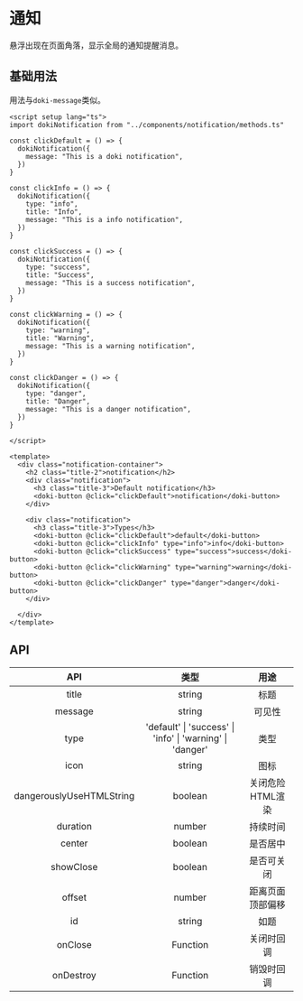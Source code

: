 # 通知

悬浮出现在页面角落，显示全局的通知提醒消息。

## 基础用法

用法与`doki-message`类似。

```vue
<script setup lang="ts">
import dokiNotification from "../components/notification/methods.ts"

const clickDefault = () => {
  dokiNotification({
    message: "This is a doki notification",
  })
}

const clickInfo = () => {
  dokiNotification({
    type: "info",
    title: "Info",
    message: "This is a info notification",
  })
}

const clickSuccess = () => {
  dokiNotification({
    type: "success",
    title: "Success",
    message: "This is a success notification",
  })
}

const clickWarning = () => {
  dokiNotification({
    type: "warning",
    title: "Warning",
    message: "This is a warning notification",
  })
}

const clickDanger = () => {
  dokiNotification({
    type: "danger",
    title: "Danger",
    message: "This is a danger notification",
  })
}

</script>

<template>
  <div class="notification-container">
    <h2 class="title-2">notification</h2>
    <div class="notification">
      <h3 class="title-3">Default notification</h3>
      <doki-button @click="clickDefault">notification</doki-button>
    </div>

    <div class="notification">
      <h3 class="title-3">Types</h3>
      <doki-button @click="clickDefault">default</doki-button>
      <doki-button @click="clickInfo" type="info">info</doki-button>
      <doki-button @click="clickSuccess" type="success">success</doki-button>
      <doki-button @click="clickWarning" type="warning">warning</doki-button>
      <doki-button @click="clickDanger" type="danger">danger</doki-button>
    </div>

  </div>
</template>
```

## API

|           API            |                           类型                            |       用途       |
| :----------------------: | :-------------------------------------------------------: | :--------------: |
|          title           |                          string                           |       标题       |
|         message          |                          string                           |      可见性      |
|           type           | 'default' \| 'success' \| 'info' \| 'warning' \| 'danger' |       类型       |
|           icon           |                          string                           |       图标       |
| dangerouslyUseHTMLString |                          boolean                          | 关闭危险HTML渲染 |
|         duration         |                          number                           |     持续时间     |
|          center          |                          boolean                          |     是否居中     |
|        showClose         |                          boolean                          |    是否可关闭    |
|          offset          |                          number                           | 距离页面顶部偏移 |
|            id            |                          string                           |       如题       |
|         onClose          |                         Function                          |    关闭时回调    |
|        onDestroy         |                         Function                          |    销毁时回调    |
